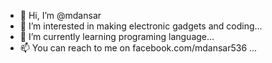 - 👋 Hi, I’m @mdansar
- 👀 I’m interested in making electronic gadgets and coding...
- 🌱 I’m currently learning programing language...
- 📫 You can reach to me on facebook.com/mdansar536 ...
<!---
mdansar/mdansar is a ✨ special ✨ repository because its `README.md` (this file) appears on your GitHub profile.
You can click the Preview link to take a look at your changes.
--->
